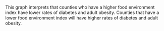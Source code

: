 This graph interprets that counties who have a higher food environment index have lower rates of diabetes and adult obesity. Counties that have a  lower food 
environment index will have higher rates of diabetes and adult obesity.
